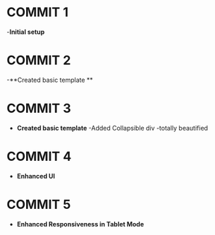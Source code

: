 # COMMIT 1

-**Initial setup**

# COMMIT 2

-**Created basic template **

# COMMIT 3

- **Created basic template** 
-Added Collapsible div 
-totally beautified

# COMMIT 4

- **Enhanced UI** 

# COMMIT 5

- **Enhanced Responsiveness in Tablet Mode** 


